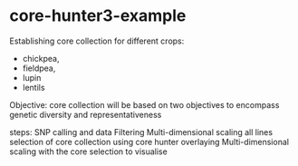 # core-hunter3-example
Establishing core collection for different crops: 
- chickpea, 
- fieldpea,
- lupin 
- lentils

Objective:
core collection will be based on two objectives to encompass genetic diversity and representativeness


steps:
SNP calling and data Filtering
Multi-dimensional scaling all lines
selection of core collection using core hunter
overlaying Multi-dimensional scaling with the core selection to visualise

